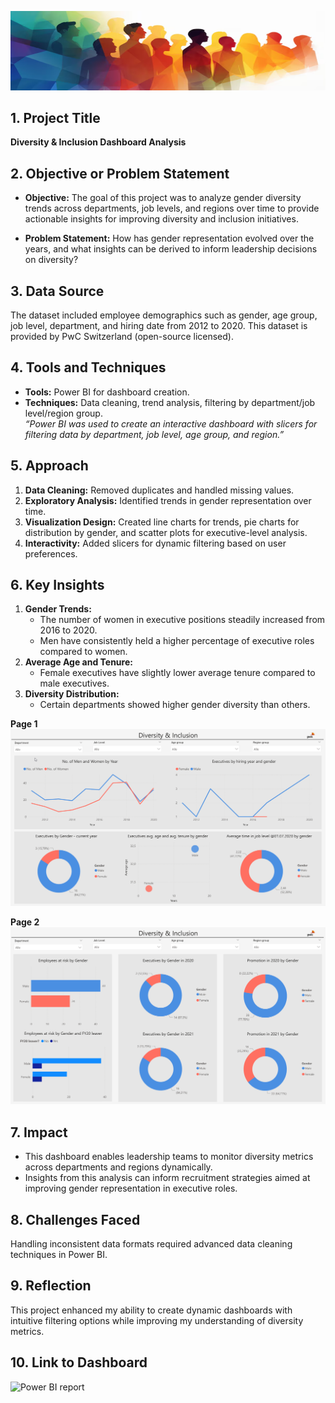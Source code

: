 
![Alt text](Assets/Cover_Image.png)

## **1. Project Title** 
**Diversity & Inclusion Dashboard Analysis**  



## **2. Objective or Problem Statement**
- **Objective:**
  The goal of this project was to analyze gender diversity trends across departments, job levels, and regions over time to provide actionable insights for improving diversity and inclusion initiatives.

- **Problem Statement:** 
  How has gender representation evolved over the years, and what insights can be derived to inform leadership decisions on diversity?


## **3. Data Source**
 
The dataset included employee demographics such as gender, age group, job level, department, and hiring date from 2012 to 2020. This dataset is provided by PwC Switzerland (open-source licensed).


## **4. Tools and Techniques**

  - **Tools:** Power BI for dashboard creation.
  - **Techniques:** Data cleaning, trend analysis, filtering by department/job level/region group.  
  *“Power BI was used to create an interactive dashboard with slicers for filtering data by department, job level, age group, and region.”*


## **5. Approach**

1. **Data Cleaning:** Removed duplicates and handled missing values.
2. **Exploratory Analysis:** Identified trends in gender representation over time.
3. **Visualization Design:** Created line charts for trends, pie charts for distribution by gender, and scatter plots for executive-level analysis.
4. **Interactivity:** Added slicers for dynamic filtering based on user preferences.


## **6. Key Insights**

1. **Gender Trends:**
   - The number of women in executive positions steadily increased from 2016 to 2020.
   - Men have consistently held a higher percentage of executive roles compared to women.
2. **Average Age and Tenure:**
   - Female executives have slightly lower average tenure compared to male executives.
3. **Diversity Distribution:**
   - Certain departments showed higher gender diversity than others.

**Page 1**
![Alt text](Assets/Diversity_and_Inclusion_DB_1.png)


**Page 2**
![Alt text](Assets/Diversity_and_Inclusion_DB_2.png)

## **7. Impact**

- This dashboard enables leadership teams to monitor diversity metrics across departments and regions dynamically.
- Insights from this analysis can inform recruitment strategies aimed at improving gender representation in executive roles.


## **8. Challenges Faced**
Handling inconsistent data formats required advanced data cleaning techniques in Power BI.


## **9. Reflection**

This project enhanced my ability to create dynamic dashboards with intuitive filtering options while improving my understanding of diversity metrics.


## **10. Link to Dashboard**

![Power BI report](Assets/PwC_HR_Gender_data_Final.pbix)



